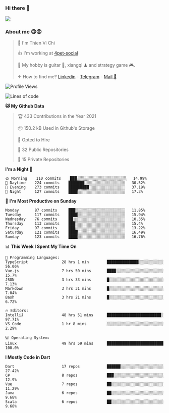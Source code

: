 ### Hi there 👋
![](https://media1.tenor.com/images/9aa4aee77151757a310fcdb4b8fd2a0a/tenor.gif?itemid=12671405)

### About me 😍😍

> 🙎 I'm Thien Vi Chi
> 
> 👍 I'm working at [4pet-social](https://github.com/4pet-social)
>
> 🥞 My hobby is guitar 🎸, xiangqi ♟ and strategy game 🎮.
> 
> ✈ How to find me? [Linkedin](https://www.linkedin.com/in/tvc12/) - [Telegram](https://t.me/yeutham212) - [Mail 📧](mailto:meomeocf98@gmail.com)
> 

<!--START_SECTION:waka-->
![Profile Views](http://img.shields.io/badge/Profile%20Views-5-blue)

![Lines of code](https://img.shields.io/badge/From%20Hello%20World%20I%27ve%20Written-742939%20lines%20of%20code-blue)

**🐱 My Github Data** 

> 🏆 433 Contributions in the Year 2021
 > 
> 📦 150.2 kB Used in Github's Storage 
 > 
> 💼 Opted to Hire
 > 
> 📜 32 Public Repositories 
 > 
> 🔑 15 Private Repositories  
 > 
**I'm a Night 🦉** 

```text
🌞 Morning    110 commits    ███░░░░░░░░░░░░░░░░░░░░░░   14.99% 
🌆 Daytime    224 commits    ███████░░░░░░░░░░░░░░░░░░   30.52% 
🌃 Evening    273 commits    █████████░░░░░░░░░░░░░░░░   37.19% 
🌙 Night      127 commits    ████░░░░░░░░░░░░░░░░░░░░░   17.3%

```
📅 **I'm Most Productive on Sunday** 

```text
Monday       87 commits     ███░░░░░░░░░░░░░░░░░░░░░░   11.85% 
Tuesday      117 commits    ████░░░░░░░░░░░░░░░░░░░░░   15.94% 
Wednesday    76 commits     ██░░░░░░░░░░░░░░░░░░░░░░░   10.35% 
Thursday     113 commits    ███░░░░░░░░░░░░░░░░░░░░░░   15.4% 
Friday       97 commits     ███░░░░░░░░░░░░░░░░░░░░░░   13.22% 
Saturday     121 commits    ████░░░░░░░░░░░░░░░░░░░░░   16.49% 
Sunday       123 commits    ████░░░░░░░░░░░░░░░░░░░░░   16.76%

```


📊 **This Week I Spent My Time On** 

```text
💬 Programming Languages: 
TypeScript               28 hrs 1 min        ██████████████░░░░░░░░░░░   56.06% 
Vue.js                   7 hrs 50 mins       ████░░░░░░░░░░░░░░░░░░░░░   15.7% 
JSON                     3 hrs 33 mins       █░░░░░░░░░░░░░░░░░░░░░░░░   7.13% 
Markdown                 3 hrs 31 mins       █░░░░░░░░░░░░░░░░░░░░░░░░   7.04% 
Bash                     3 hrs 21 mins       █░░░░░░░░░░░░░░░░░░░░░░░░   6.72%

🔥 Editors: 
IntelliJ                 48 hrs 51 mins      ████████████████████████░   97.71% 
VS Code                  1 hr 8 mins         ░░░░░░░░░░░░░░░░░░░░░░░░░   2.29%

💻 Operating System: 
Linux                    49 hrs 59 mins      █████████████████████████   100.0%

```

**I Mostly Code in Dart** 

```text
Dart                     17 repos            ██████░░░░░░░░░░░░░░░░░░░   27.42% 
C#                       8 repos             ███░░░░░░░░░░░░░░░░░░░░░░   12.9% 
Vue                      7 repos             ██░░░░░░░░░░░░░░░░░░░░░░░   11.29% 
Java                     6 repos             ██░░░░░░░░░░░░░░░░░░░░░░░   9.68% 
Scala                    6 repos             ██░░░░░░░░░░░░░░░░░░░░░░░   9.68%

```



<!--END_SECTION:waka-->